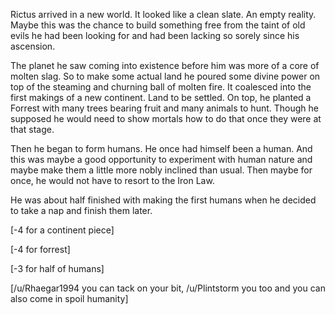 Rictus arrived in a new world. It looked like a clean slate. An empty reality. Maybe this was the chance to build something free from the taint of old evils he had been looking for and had been lacking so sorely since his ascension.

The planet he saw coming into existence before him was more of a core of molten slag. So to make some actual land he poured some divine power on top of the steaming and churning ball of molten fire. It coalesced into the first makings of a new continent. Land to be settled. On top, he planted a Forrest with many trees bearing fruit and many animals to hunt. Though he supposed he would need to show mortals how to do that once they were at that stage.

Then he began to form humans. He once had himself been a human. And this was maybe a good opportunity to experiment with human nature and maybe make them a little more nobly inclined than usual. Then maybe for once, he would not have to resort to the Iron Law.

He was about half finished with making the first humans when he decided to take a nap and finish them later.

[-4 for a continent piece]

[-4 for forrest]

[-3 for half of humans]

[/u/Rhaegar1994 you can tack on your bit, /u/Plintstorm you too and you can also come in spoil humanity]